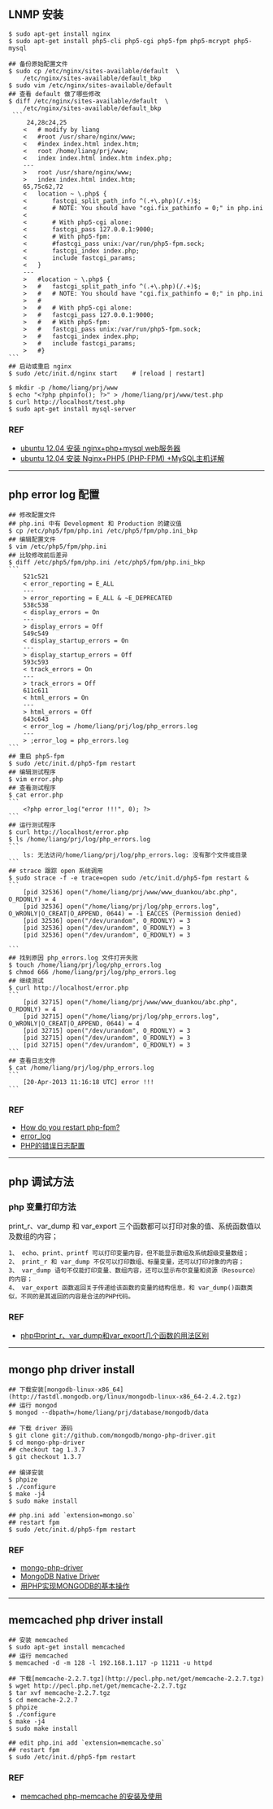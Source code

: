 ## LNMP 安装
    $ sudo apt-get install nginx
    $ sudo apt-get install php5-cli php5-cgi php5-fpm php5-mcrypt php5-mysql

    ## 备份原始配置文件
    $ sudo cp /etc/nginx/sites-available/default  \
        /etc/nginx/sites-available/default_bkp
    $ sudo vim /etc/nginx/sites-available/default
    ## 查看 default 做了哪些修改
    $ diff /etc/nginx/sites-available/default  \
        /etc/nginx/sites-available/default_bkp
     ```
         24,28c24,25
        < 	# modify by liang
        < 	#root /usr/share/nginx/www;
        < 	#index index.html index.htm;
        < 	root /home/liang/prj/www;
        < 	index index.html index.htm index.php;
        ---
        > 	root /usr/share/nginx/www;
        > 	index index.html index.htm;
        65,75c62,72
        < 	location ~ \.php$ {
        < 		fastcgi_split_path_info ^(.+\.php)(/.+)$;
        < 		# NOTE: You should have "cgi.fix_pathinfo = 0;" in php.ini
        < 	
        < 		# With php5-cgi alone:
        < 		fastcgi_pass 127.0.0.1:9000;
        < 		# With php5-fpm:
        < 		#fastcgi_pass unix:/var/run/php5-fpm.sock;
        < 		fastcgi_index index.php;
        < 		include fastcgi_params;
        < 	}
        ---
        > 	#location ~ \.php$ {
        > 	#	fastcgi_split_path_info ^(.+\.php)(/.+)$;
        > 	#	# NOTE: You should have "cgi.fix_pathinfo = 0;" in php.ini
        > 	#
        > 	#	# With php5-cgi alone:
        > 	#	fastcgi_pass 127.0.0.1:9000;
        > 	#	# With php5-fpm:
        > 	#	fastcgi_pass unix:/var/run/php5-fpm.sock;
        > 	#	fastcgi_index index.php;
        > 	#	include fastcgi_params;
        > 	#}
    ```
    ## 启动或重启 nginx
    $ sudo /etc/init.d/nginx start    # [reload | restart]
    
    $ mkdir -p /home/liang/prj/www
    $ echo "<?php phpinfo(); ?>" > /home/liang/prj/www/test.php
    $ curl http://localhost/test.php
    $ sudo apt-get install mysql-server

### REF
* [ubuntu 12.04 安装 nginx+php+mysql web服务器](http://imcn.me/html/y2012/11833.html)
* [ubuntu 12.04 安装 Nginx+PHP5 (PHP-FPM) +MySQL主机详解](http://www.myhack58.com/Article/sort099/sort0102/2012/33937_4.htm)

---
## php error log 配置
    ## 修改配置文件
    ## php.ini 中有 Development 和 Production 的建议值
    $ cp /etc/php5/fpm/php.ini /etc/php5/fpm/php.ini_bkp 
    ## 编辑配置文件
    $ vim /etc/php5/fpm/php.ini
    ## 比较修改前后差异
    $ diff /etc/php5/fpm/php.ini /etc/php5/fpm/php.ini_bkp 
    ```
        521c521
        < error_reporting = E_ALL
        ---
        > error_reporting = E_ALL & ~E_DEPRECATED
        538c538
        < display_errors = On
        ---
        > display_errors = Off
        549c549
        < display_startup_errors = On
        ---
        > display_startup_errors = Off
        593c593
        < track_errors = On
        ---
        > track_errors = Off
        611c611
        < html_errors = On
        ---
        > html_errors = Off
        643c643
        < error_log = /home/liang/prj/log/php_errors.log
        ---
        > ;error_log = php_errors.log
    ```
    ## 重启 php5-fpm
    $ sudo /etc/init.d/php5-fpm restart
    ## 编辑测试程序
    $ vim error.php
    ## 查看测试程序
    $ cat error.php
    ```
        <?php error_log("error !!!", 0); ?>
    ```
    ## 运行测试程序
    $ curl http://localhost/error.php
    $ ls /home/liang/prj/log/php_errors.log
    ```
        ls: 无法访问/home/liang/prj/log/php_errors.log: 没有那个文件或目录
    ```
    ## strace 跟踪 open 系统调用
    $ sudo strace -f -e trace=open sudo /etc/init.d/php5-fpm restart &
    ```
        [pid 32536] open("/home/liang/prj/www/www_duankou/abc.php", O_RDONLY) = 4
        [pid 32536] open("/home/liang/prj/log/php_errors.log", O_WRONLY|O_CREAT|O_APPEND, 0644) = -1 EACCES (Permission denied)
        [pid 32536] open("/dev/urandom", O_RDONLY) = 3
        [pid 32536] open("/dev/urandom", O_RDONLY) = 3
        [pid 32536] open("/dev/urandom", O_RDONLY) = 3

    ```
    ## 找到原因 php_errors.log 文件打开失败
    $ touch /home/liang/prj/log/php_errors.log
    $ chmod 666 /home/liang/prj/log/php_errors.log
    ## 继续测试
    $ curl http://localhost/error.php
    ```
        [pid 32715] open("/home/liang/prj/www/www_duankou/abc.php", O_RDONLY) = 4
        [pid 32715] open("/home/liang/prj/log/php_errors.log", O_WRONLY|O_CREAT|O_APPEND, 0644) = 4
        [pid 32715] open("/dev/urandom", O_RDONLY) = 3
        [pid 32715] open("/dev/urandom", O_RDONLY) = 3
        [pid 32715] open("/dev/urandom", O_RDONLY) = 3
    ```
    ## 查看日志文件
    $ cat /home/liang/prj/log/php_errors.log
    ```
        [20-Apr-2013 11:16:18 UTC] error !!!
    ```

### REF
* [How do you restart php-fpm?](http://serverfault.com/questions/189940/how-do-you-restart-php-fpm)
* [error_log](http://php.net/manual/en/function.error-log.php)
* [PHP的错误日志配置](http://www.vfeelit.com/232.html)

---
## php 调试方法
### php 变量打印方法
print_r、var_dump 和 var_export 三个函数都可以打印对象的值、系统函数值以及数组的内容； 
    
    1、 echo、print、printf 可以打印变量内容，但不能显示数组及系统超级变量数组； 
    2、 print_r 和 var_dump 不仅可以打印数组、标量变量，还可以打印对象的内容； 
    3、 var_dump 语句不仅能打印变量、数组内容，还可以显示布尔变量和资源（Resource）的内容； 
    4、 var_export 函数返回关于传递给该函数的变量的结构信息，和 var_dump()函数类似，不同的是其返回的内容是合法的PHP代码。
### REF
* [php中print_r、var_dump和var_export几个函数的用法区别](http://www.phpzixue.cn/detail1147.shtml)

---
## mongo php driver install
    ## 下载安装[mongodb-linux-x86_64](http://fastdl.mongodb.org/linux/mongodb-linux-x86_64-2.4.2.tgz)
	## 运行 mongod
	$ mongod --dbpath=/home/liang/prj/database/mongodb/data

	## 下载 driver 源码
    $ git clone git://github.com/mongodb/mongo-php-driver.git
    $ cd mongo-php-driver
    ## checkout tag 1.3.7
    $ git checkout 1.3.7
    
    ## 编译安装
    $ phpize
    $ ./configure 
    $ make -j4
    $ sudo make install
    
    ## php.ini add `extension=mongo.so`
    ## restart fpm
    $ sudo /etc/init.d/php5-fpm restart
### REF
* [mongo-php-driver](https://github.com/mongodb/mongo-php-driver)
* [MongoDB Native Driver](http://php.net/manual/en/book.mongo.php)
* [用PHP实现MONGODB的基本操作](http://www.bumao.com/index.php/2010/08/php-mongo-isud.html)

---
## memcached php driver install
	## 安装 memcached
	$ sudo apt-get install memcached
	## 运行 memcached
	$ memcached -d -m 128 -l 192.168.1.117 -p 11211 -u httpd

	## 下载[memcache-2.2.7.tgz](http://pecl.php.net/get/memcache-2.2.7.tgz)
	$ wget http://pecl.php.net/get/memcache-2.2.7.tgz
    $ tar xvf memcache-2.2.7.tgz
    $ cd memcache-2.2.7
    $ phpize
    $ ./configure 
    $ make -j4
    $ sudo make install

    ## edit php.ini add `extension=memcache.so`
    ## restart fpm
    $ sudo /etc/init.d/php5-fpm restart
### REF
* [memcached php-memcache 的安装及使用](http://meizhini.iteye.com/blog/185165)

